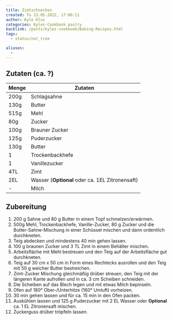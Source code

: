 ```yaml
---
title: Zimtschnecken
created: Tu 23.05.2022, 17:06:11
author: Kyle Klus
categories: Kyles-Cookbook pastry
backlink: /posts/kyles-cookbook/Baking-Recipes.html
tags:
  - status/not_tree

aliases:
  -
---
```


## Zutaten (ca. ?)

| Menge            | Zutaten                                         |
| ---------------- | ----------------------------------------------- |
| 200g             | Schlagsahne                                     |
| 130g             | Butter                                          |
| 515g             | Mehl                                            |
| 80g              | Zucker                                          |
| 100g             | Brauner Zucker                                  |
| 125g             | Puderzucker                                     |
| 130g             | Butter                                          |
| 1                | Trockenbackhefe                                 |
| 1                | Vanillezucker                                   |
| 4TL              | Zimt                                            |
| 2EL              | Wasser (**Optional** oder ca. 1EL Zitronensaft) |
| -                | Milch                                           |

## Zubereitung

1. 200 g Sahne und 80 g Butter in einem Topf schmelzen/erwärmen.
2. 500g Mehl, Trockenbackhefe, Vanille-Zucker, 80 g Zucker und die Butter-Sahne-Mischung in einer Schüssel mischen und dann ordentlich durchkneten.
3. Teig abdecken und mindestens 40 min gehen lassen.
4. 100 g braunen Zucker und 3 TL Zimt in einem Behälter mischen.
5. Arbeitsfläche mit Mehl bestreuen und den Teig auf der Arbeitsfläche gut durchkneten.
6. Teig auf 30 cm x 50 cm in Form eines Rechtecks ausrollen und den Teig mit 50 g weicher Butter bestreichen.
7. Zimt-Zucker Mischung gleichmäßig drüber streuen, den Teig mit der längeren Kante aufrollen und in ca. 3 cm Scheiben schneiden.
8. Die Scheiben auf das Blech legen und mit etwas Milch bepinseln.
9. Ofen auf 180° Ober-/Unterhitze (160° Umluft) vorheizen.
10. 30 min gehen lassen und für ca. 15 min in den Ofen packen.
11. Auskühlen lassen und 125 g Puderzucker mit 2 EL Wasser oder **Optional** ca. 1 EL Zitronensaft mischen.
12. Zuckerguss drüber tröpfeln lassen.
